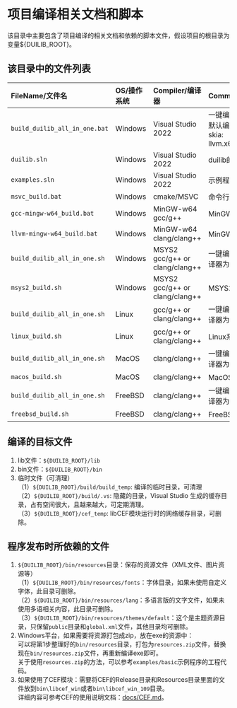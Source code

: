 # 项目编译相关文档和脚本
该目录中主要包含了项目编译的相关文档和依赖的脚本文件，假设项目的根目录为变量${DUILIB_ROOT}。
## 该目录中的文件列表
| FileName/文件名               | OS/操作系统   | Compiler/编译器        |  Comment/备注   |
| :---                          | :---          |:---                    |:---             |
| `build_duilib_all_in_one.bat` | Windows       |Visual Studio 2022      |一键编译脚本，脚本完成所有源码下载（含skia等依赖项）和编译<br>默认编译内容：<br>skia: llvm.x64.debug/llvm.x64.release/llvm.x86.release/llvm.x86.debug|
| `duilib.sln`                  | Windows       |Visual Studio 2022      |duilib的Visual Studio的解决方案文件，只包含lib，不包含示例程序|
| `examples.sln`                | Windows       |Visual Studio 2022      |示例程序的Visual Studio的解决方案文件，包含lib，包含示例程序|
| `msvc_build.bat`              | Windows       |cmake/MSVC              |命令行编译脚本，使用cmake编译，编译器为MSVC|
| `gcc-mingw-w64_build.bat`     | Windows       |MinGW-w64 gcc/g++       |MinGW-w64的编译脚本，编译器为gcc/g++|
| `llvm-mingw-w64_build.bat`    | Windows       |MinGW-w64 clang/clang++ |MinGW-w64的编译脚本，编译器为clang/clang++|
| `build_duilib_all_in_one.sh`  | Windows       |MSYS2 gcc/g++ or clang/clang++|一键编译脚本，脚本完成所有源码下载（含skia等依赖项）和编译，编译器为gcc/g++ 或者 clang/clang++|
| `msys2_build.sh`              | Windows       |MSYS2 gcc/g++ or clang/clang++|MSYS2系统下的编译脚本，编译器为gcc/g++ 或者 clang/clang++|
| `build_duilib_all_in_one.sh`  | Linux         |gcc/g++ or clang/clang++|一键编译脚本，脚本完成所有源码下载（含skia等依赖项）和编译，编译器为gcc/g++ 或者 clang/clang++|
| `linux_build.sh`              | Linux         |gcc/g++ or clang/clang++|Linux系统下的编译脚本，编译器为gcc/g++ 或者 clang/clang++|
| `build_duilib_all_in_one.sh`  | MacOS         |clang/clang++           |一键编译脚本，脚本完成所有源码下载（含skia等依赖项）和编译，编译器为gcc/g++ 或者 clang/clang++|
| `macos_build.sh`              | MacOS         |clang/clang++           |MacOS系统下的编译脚本，编译器为clang/clang++|
| `build_duilib_all_in_one.sh`  | FreeBSD       |clang/clang++|一键编译脚本，脚本完成所有源码下载（含skia等依赖项）和编译，编译器为clang/clang++|
| `freebsd_build.sh`            | FreeBSD       |clang/clang++|FreeBSD系统下的编译脚本，编译器为clang/clang++|

## 编译的目标文件
1. lib文件：`${DUILIB_ROOT}/lib`
2. bin文件：`${DUILIB_ROOT}/bin`
3. 临时文件（可清理）    
（1）`${DUILIB_ROOT}/build/build_temp`: 编译的临时目录，可清理    
（2）`${DUILIB_ROOT}/build/.vs`: 隐藏的目录，Visual Studio 生成的缓存目录，占有空间很大，且越来越大，可定期清理。    
（3）`${DUILIB_ROOT}/cef_temp`: libCEF模块运行时的网络缓存目录，可删除。
    
## 程序发布时所依赖的文件
1. `${DUILIB_ROOT}/bin/resources`目录：保存的资源文件（XML文件、图片资源等）    
（1）`${DUILIB_ROOT}/bin/resources/fonts`：字体目录，如果未使用自定义字体，此目录可删除。    
（2）`${DUILIB_ROOT}/bin/resources/lang`：多语言版的文字文件，如果未使用多语相关内容，此目录可删除。    
（3）`${DUILIB_ROOT}/bin/resources/themes/default`：这个是主题资源目录，只保留`public`目录和`global.xml`文件，其他目录均可删除。    
2. Windows平台，如果需要将资源打包成zip，放在exe的资源中：    
   可以将第1步整理好的`bin/resources`目录，打包为`resources.zip`文件，替换现在`bin/resources.zip`文件，再重新编译exe即可。    
   关于使用`resources.zip`的方法，可以参考`examples/basic`示例程序的工程代码。    
3. 如果使用了CEF模块：需要将CEF的Release目录和Resources目录里面的文件放到`bin\libcef_win`或者`bin\libcef_win_109`目录。    
   详细内容可参考CEF的使用说明文档：[docs/CEF.md](../docs/CEF.md)。
